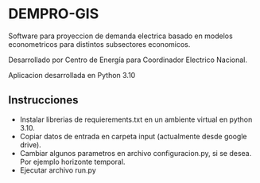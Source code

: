# DEMPRO-GIS
Software para proyeccion de demanda electrica basado en modelos econometricos para distintos subsectores economicos. 

Desarrollado por Centro de Energía para Coordinador Electrico Nacional.

Aplicacion desarrollada en Python 3.10

## Instrucciones
- Instalar librerias de requierements.txt en un ambiente virtual en python 3.10.
- Copiar datos de entrada en carpeta input (actualmente desde google drive).
- Cambiar algunos parametros en archivo configuracion.py, si se desea. Por ejemplo horizonte temporal.
- Ejecutar archivo run.py
